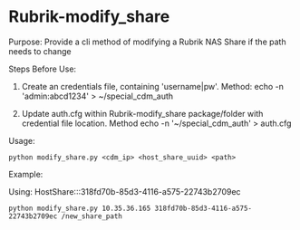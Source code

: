# Rubrik-modify_share

Purpose: Provide a cli method of modifying a Rubrik NAS Share if the path needs to change

Steps Before Use:
1. Create an credentials file, containing 'username|pw'. Method: echo -n 'admin:abcd1234' > ~/special_cdm_auth

2. Update auth.cfg within Rubrik-modify_share package/folder with credential file location. Method echo -n '~/special_cdm_auth' > auth.cfg

Usage: 

    python modify_share.py <cdm_ip> <host_share_uuid> <path>

    
Example: 

 Using: HostShare:::318fd70b-85d3-4116-a575-22743b2709ec

    python modify_share.py 10.35.36.165 318fd70b-85d3-4116-a575-22743b2709ec /new_share_path
